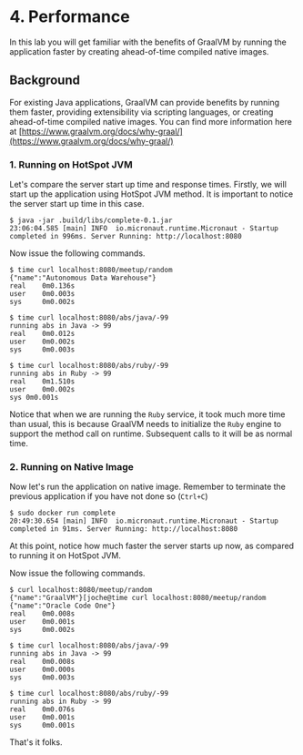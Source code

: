 # 4. Performance

In this lab you will get familiar with the benefits of GraalVM by running the application faster by creating ahead-of-time compiled native images.

## Background

For existing Java applications, GraalVM can provide benefits by running them faster, providing extensibility via scripting languages, or creating ahead-of-time compiled native images. You can find more information here at [https://www.graalvm.org/docs/why-graal/](https://www.graalvm.org/docs/why-graal/)

### 1. Running on HotSpot JVM

Let's compare the server start up time and response times. Firstly, we will start up the application using HotSpot JVM method. It is important to notice the server start up time in this case.

```
$ java -jar .build/libs/complete-0.1.jar
23:06:04.585 [main] INFO  io.micronaut.runtime.Micronaut - Startup completed in 996ms. Server Running: http://localhost:8080
```
Now issue the following commands.
```
$ time curl localhost:8080/meetup/random
{"name":"Autonomous Data Warehouse"}
real	0m0.136s
user	0m0.003s
sys	    0m0.002s

$ time curl localhost:8080/abs/java/-99
running abs in Java -> 99
real	0m0.012s
user	0m0.002s
sys	    0m0.003s

$ time curl localhost:8080/abs/ruby/-99
running abs in Ruby -> 99
real	0m1.510s
user	0m0.002s
sys	0m0.001s
```

Notice that when we are running the ```Ruby``` service, it took much more time than usual, this is because GraalVM needs to initialize the ```Ruby``` engine to support the method call on runtime. Subsequent calls to it will be as normal time.

### 2. Running on Native Image

Now let's run the application on native image. Remember to terminate the previous application if you have not done so (```Ctrl+C```)

```
$ sudo docker run complete 
20:49:30.654 [main] INFO  io.micronaut.runtime.Micronaut - Startup completed in 91ms. Server Running: http://localhost:8080
```
At this point, notice how much faster the server starts up now, as compared to running it on HotSpot JVM.

Now issue the following commands.

```
$ curl localhost:8080/meetup/random
{"name":"GraalVM"}[joche@time curl localhost:8080/meetup/random
{"name":"Oracle Code One"}
real	0m0.008s
user	0m0.001s
sys	    0m0.002s

$ time curl localhost:8080/abs/java/-99
running abs in Java -> 99
real	0m0.008s
user	0m0.000s
sys	    0m0.003s

$ time curl localhost:8080/abs/ruby/-99
running abs in Ruby -> 99
real	0m0.076s
user	0m0.001s
sys	    0m0.001s
```
That's it folks.

